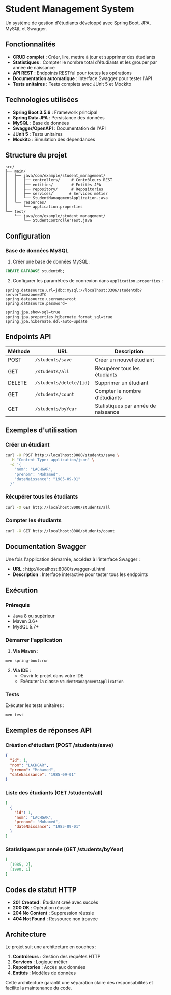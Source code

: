 # Student Management System

Un système de gestion d'étudiants développé avec Spring Boot, JPA, MySQL et Swagger.

## Fonctionnalités

- **CRUD complet** : Créer, lire, mettre à jour et supprimer des étudiants
- **Statistiques** : Compter le nombre total d'étudiants et les grouper par année de naissance
- **API REST** : Endpoints RESTful pour toutes les opérations
- **Documentation automatique** : Interface Swagger pour tester l'API
- **Tests unitaires** : Tests complets avec JUnit 5 et Mockito

## Technologies utilisées

- **Spring Boot 3.5.6** : Framework principal
- **Spring Data JPA** : Persistance des données
- **MySQL** : Base de données
- **Swagger/OpenAPI** : Documentation de l'API
- **JUnit 5** : Tests unitaires
- **Mockito** : Simulation des dépendances

## Structure du projet

```
src/
├── main/
│   ├── java/com/example/student_management/
│   │   ├── controllers/     # Contrôleurs REST
│   │   ├── entities/        # Entités JPA
│   │   ├── repository/      # Repositories
│   │   ├── services/       # Services métier
│   │   └── StudentManagementApplication.java
│   └── resources/
│       └── application.properties
└── test/
    └── java/com/example/student_management/
        └── StudentControllerTest.java
```

## Configuration

### Base de données MySQL

1. Créer une base de données MySQL :
```sql
CREATE DATABASE studentdb;
```

2. Configurer les paramètres de connexion dans `application.properties` :
```properties
spring.datasource.url=jdbc:mysql://localhost:3306/studentdb?serverTimezone=UTC
spring.datasource.username=root
spring.datasource.password=

spring.jpa.show-sql=true
spring.jpa.properties.hibernate.format_sql=true
spring.jpa.hibernate.ddl-auto=update
```

## Endpoints API

| Méthode | URL | Description |
|---------|-----|-------------|
| POST | `/students/save` | Créer un nouvel étudiant |
| GET | `/students/all` | Récupérer tous les étudiants |
| DELETE | `/students/delete/{id}` | Supprimer un étudiant |
| GET | `/students/count` | Compter le nombre d'étudiants |
| GET | `/students/byYear` | Statistiques par année de naissance |

## Exemples d'utilisation

### Créer un étudiant
```bash
curl -X POST http://localhost:8080/students/save \
  -H "Content-Type: application/json" \
  -d '{
    "nom": "LACHGAR",
    "prenom": "Mohamed",
    "dateNaissance": "1985-09-01"
  }'
```

### Récupérer tous les étudiants
```bash
curl -X GET http://localhost:8080/students/all
```

### Compter les étudiants
```bash
curl -X GET http://localhost:8080/students/count
```

## Documentation Swagger

Une fois l'application démarrée, accédez à l'interface Swagger :
- **URL** : http://localhost:8080/swagger-ui.html
- **Description** : Interface interactive pour tester tous les endpoints

## Exécution

### Prérequis
- Java 8 ou supérieur
- Maven 3.6+
- MySQL 5.7+

### Démarrer l'application

1. **Via Maven** :
```bash
mvn spring-boot:run
```

2. **Via IDE** :
   - Ouvrir le projet dans votre IDE
   - Exécuter la classe `StudentManagementApplication`

### Tests

Exécuter les tests unitaires :
```bash
mvn test
```

## Exemples de réponses API

### Création d'étudiant (POST /students/save)
```json
{
  "id": 1,
  "nom": "LACHGAR",
  "prenom": "Mohamed",
  "dateNaissance": "1985-09-01"
}
```

### Liste des étudiants (GET /students/all)
```json
[
  {
    "id": 1,
    "nom": "LACHGAR",
    "prenom": "Mohamed",
    "dateNaissance": "1985-09-01"
  }
]
```

### Statistiques par année (GET /students/byYear)
```json
[
  [1985, 2],
  [1990, 1]
]
```

## Codes de statut HTTP

- **201 Created** : Étudiant créé avec succès
- **200 OK** : Opération réussie
- **204 No Content** : Suppression réussie
- **404 Not Found** : Ressource non trouvée

## Architecture

Le projet suit une architecture en couches :

1. **Contrôleurs** : Gestion des requêtes HTTP
2. **Services** : Logique métier
3. **Repositories** : Accès aux données
4. **Entités** : Modèles de données

Cette architecture garantit une séparation claire des responsabilités et facilite la maintenance du code.
